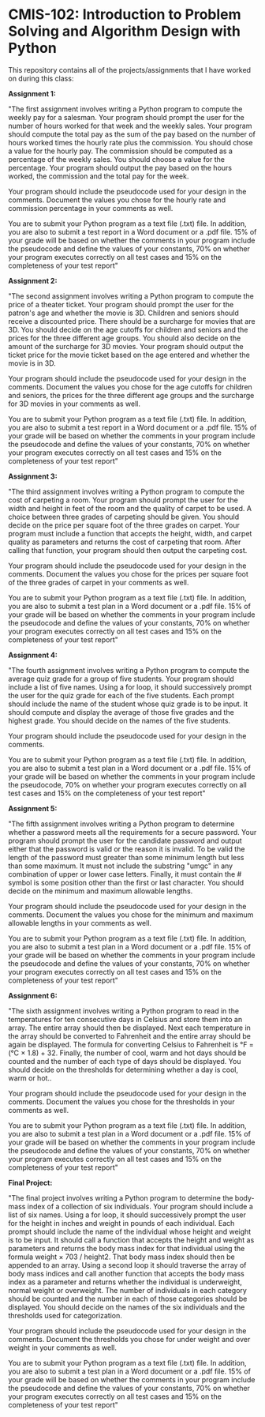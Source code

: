 # CMIS-102: Introduction to Problem Solving and Algorithm Design with Python

This repository contains all of the projects/assignments that I have worked on during this class:

**Assignment 1:**

"The first assignment involves writing a Python program to compute the weekly pay for a salesman. Your program should prompt the user for the number of hours worked for that week and the weekly sales. Your program should compute the total pay as the sum of the pay based on the number of hours worked times the hourly rate plus the commission. You should chose a value for the hourly pay. The commission should be computed as a percentage of the weekly sales. You should choose a value for the percentage. Your program should output the pay based on the hours worked, the commission and the total pay for the week.

Your program should include the pseudocode used for your design in the comments.  Document the values you chose for the hourly rate and commission percentage in your comments as well.

You are to submit your Python program as a text file (.txt) file. In addition, you are also to submit a test report in a Word document or a .pdf file. 15% of your grade will be based on whether the comments in your program include the pseudocode and define the values of your constants, 70% on whether your program executes correctly on all test cases and 15% on the completeness of your test report"

**Assignment 2:**

"The second assignment involves writing a Python program to compute the price of a theater ticket. Your program should prompt the user for the patron's age and whether the movie is 3D. Children and seniors should receive a discounted price. There should be a surcharge for movies that are 3D. You should decide on the age cutoffs for children and seniors and the prices for the three different age groups. You should also decide on the amount of the surcharge for 3D movies. Your program should output the ticket price for the movie ticket based on the age entered and whether the movie is in 3D.

Your program should include the pseudocode used for your design in the comments. Document the values you chose for the age cutoffs for children and seniors, the prices for the three different age groups and the surcharge for 3D movies in your comments as well.

You are to submit your Python program as a text file (.txt) file. In addition, you are also to submit a test report in a Word document or a .pdf file.  15% of your grade will be based on whether the comments in your program include the pseudocode and define the values of your constants, 70% on whether your program executes correctly on all test cases and 15% on the completeness of your test report"

**Assignment 3:**

"The third assignment involves writing a Python program to compute the cost of carpeting a room. Your program should prompt the user for the width and height in feet of the room and the quality of carpet to be used. A choice between three grades of carpeting should be given. You should decide on the price per square foot of the three grades on carpet. Your program must include a function that accepts the height, width, and carpet quality as parameters and returns the cost of carpeting that room. After calling that function, your program should then output the carpeting cost.

Your program should include the pseudocode used for your design in the comments. Document the values you chose for the prices per square foot of the three grades of carpet in your comments as well.

You are to submit your Python program as a text file (.txt) file. In addition, you are also to submit a test plan in a Word document or a .pdf file. 15% of your grade will be based on whether the comments in your program include the pseudocode and define the values of your constants, 70% on whether your program executes correctly on all test cases and 15% on the completeness of your test report"

**Assignment 4:**

"The fourth assignment involves writing a Python program to compute the average quiz grade for a group of five students. Your program should include a list of five names. Using a for loop, it should successively prompt the user for the quiz grade for each of the five students. Each prompt should include the name of the student whose quiz grade is to be input. It should compute and display the average of those five grades and the highest grade. You should decide on the names of the five students.

Your program should include the pseudocode used for your design in the comments.

You are to submit your Python program as a text file (.txt) file. In addition, you are also to submit a test plan in a Word document or a .pdf file. 15% of your grade will be based on whether the comments in your program include the pseudocode, 70% on whether your program executes correctly on all test cases and 15% on the completeness of your test report"

**Assignment 5:**

"The fifth assignment involves writing a Python program to determine whether a password meets all the requirements for a secure password. Your program should prompt the user for the candidate password and output either that the password is valid or the reason it is invalid. To be valid the length of the password must greater than some minimum length but less than some maximum. It must not include the substring "umgc" in any combination of upper or lower case letters. Finally, it must contain the # symbol is some position other than the first or last character. You should decide on the minimum and maximum allowable lengths.

Your program should include the pseudocode used for your design in the comments. Document the values you chose for the minimum and maximum allowable lengths in your comments as well.

You are to submit your Python program as a text file (.txt) file. In addition, you are also to submit a test plan in a Word document or a .pdf file. 15% of your grade will be based on whether the comments in your program include the pseudocode and define the values of your constants, 70% on whether your program executes correctly on all test cases and 15% on the completeness of your test report"

**Assignment 6:**

"The sixth assignment involves writing a Python program to read in the temperatures for ten consecutive days in Celsius and store them into an array. The entire array should then be displayed. Next each temperature in the array should be converted to Fahrenheit and the entire array should be again be displayed. The formula for converting Celsius to Fahrenheit is °F = (°C × 1.8) + 32. Finally, the number of cool, warm and hot days should be counted and the number of each type of days should be displayed. You should decide on the thresholds for determining whether a day is cool, warm or hot..

Your program should include the pseudocode used for your design in the comments. Document the values you chose for the thresholds in your comments as well.

You are to submit your Python program as a text file (.txt) file. In addition, you are also to submit a test plan in a Word document or a .pdf file. 15% of your grade will be based on whether the comments in your program include the pseudocode and define the values of your constants, 70% on whether your program executes correctly on all test cases and 15% on the completeness of your test report"

**Final Project:**

"The final project involves writing a Python program to determine the body-mass index of a collection of six individuals. Your program should include a list of six names. Using a for loop, it should successively prompt the user for the height in inches and weight in pounds of each individual. Each prompt should include the name of the individual whose height and weight is to be input. It should call a function that accepts the height and weight as parameters and returns the body mass index for that individual using the formula weight × 703 / height2. That body mass index should then be appended to an array. Using a second loop it should traverse the array of body mass indices and call another function that accepts the body mass index as a parameter and returns whether the individual is underweight, normal weight or overweight. The number of individuals in each category should be counted and the number in each of those categories should be displayed. You should decide on the names of the six individuals and the thresholds used for categorization.

Your program should include the pseudocode used for your design in the comments. Document the thresholds you chose for under weight and over weight in your comments as well.

You are to submit your Python program as a text file (.txt) file. In addition, you are also to submit a test plan in a Word document or a .pdf file. 15% of your grade will be based on whether the comments in your program include the pseudocode and define the values of your constants, 70% on whether your program executes correctly on all test cases and 15% on the completeness of your test report"
